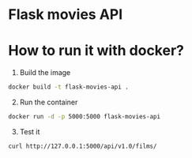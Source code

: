# Flask movies API

# How to run it with docker?

1. Build the image
```bash
docker build -t flask-movies-api .
```

2. Run the container
```bash
docker run -d -p 5000:5000 flask-movies-api
```

3. Test it
```bash
curl http://127.0.0.1:5000/api/v1.0/films/
```